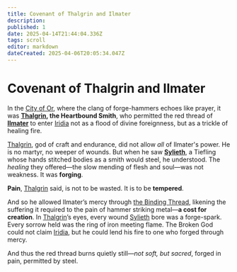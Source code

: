 ```yaml
---
title: Covenant of Thalgrin and Ilmater
description: 
published: 1
date: 2025-04-14T21:44:04.336Z
tags: scroll
editor: markdown
dateCreated: 2025-04-06T20:05:34.047Z
---
```


# Covenant of Thalgrin and Ilmater

In the [City of Or](/geography/settlement/city/city-of-or.md), where the clang of forge-hammers echoes like prayer, it was **[Thalgrin](/being/deity/thalgrin.md), the Heartbound Smith**, who permitted the red thread of **[Ilmater](https://forgottenrealms.fandom.com/wiki/Ilmater)** to enter [Iridia](/geography/world/iridia.md) not as a flood of divine foreignness, but as a trickle of healing fire.

[Thalgrin](/being/deity/thalgrin.md), god of craft and endurance, did not allow *all* of Ilmater's power. He is no martyr, no weeper of wounds. But when he saw **[Sylieth](/being/character/sylieth.md)**, a Tiefling whose hands stitched bodies as a smith would steel, he understood. The *healing* they offered—the slow mending of flesh and soul—was not weakness. It was **forging**.

**Pain**, [Thalgrin](/being/deity/thalgrin.md) said, is not to be wasted. It is to be **tempered**.

And so he allowed Ilmater’s mercy through [the Binding Thread](/being/character/sylieth/the-binding-thread.md), likening the suffering it required to the pain of hammer striking metal—**a cost for creation**. In [Thalgrin](/being/deity/thalgrin.md)’s eyes, every wound [Sylieth](/being/character/sylieth.md) bore was a forge-spark. Every sorrow held was the ring of iron meeting flame. The Broken God could not claim [Iridia](/geography/world/iridia.md), but he could lend his fire to one who forged through mercy.

And thus the red thread burns quietly still—*not soft, but sacred*, forged in pain, permitted by steel.
